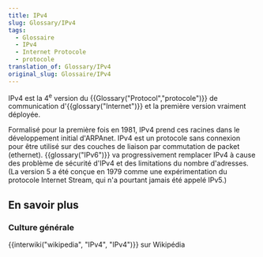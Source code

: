 ```yaml
---
title: IPv4
slug: Glossary/IPv4
tags:
  - Glossaire
  - IPv4
  - Internet Protocole
  - protocole
translation_of: Glossary/IPv4
original_slug: Glossaire/IPv4
---
```

IPv4  est la 4<sup>e</sup> version du  {{Glossary("Protocol","protocole")}} de communication d'{{glossary("Internet")}} et la première version vraiment déployée.

Formalisé pour la première fois en 1981, IPv4 prend ces racines dans le développement initial d'ARPAnet. IPv4 est un protocole sans connexion pour être utilisé sur des couches de liaison par commutation de packet (ethernet). {{glossary("IPv6")}} va progressivement remplacer IPv4 à cause des problème de sécurité d'IPv4 et des limitations du nombre d'adresses. (La version 5 a été conçue en 1979 comme une expérimentation du protocole Internet Stream, qui n'a pourtant jamais été appelé IPv5.)

## **En savoir plus**

### **Culture générale**

{{interwiki("wikipedia", "IPv4", "IPv4")}} sur Wikipédia
